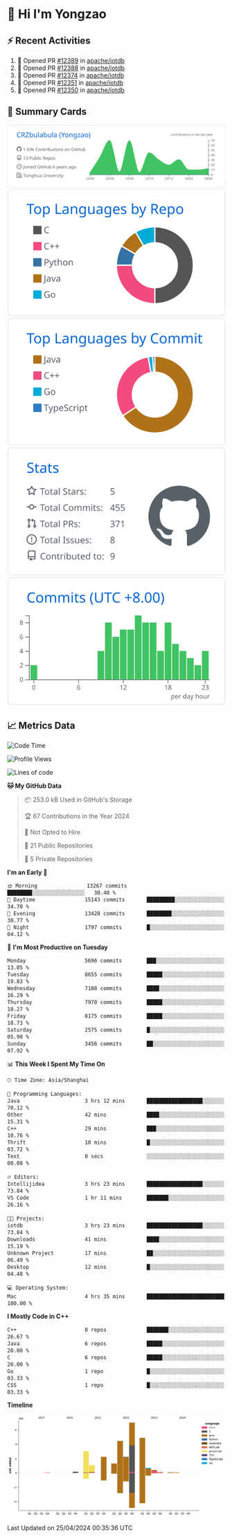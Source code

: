 # 👋 Hi I'm Yongzao

## ⚡ Recent Activities
<!--START_SECTION:activity-->
1. 💪 Opened PR [#12389](https://github.com/apache/iotdb/pull/12389) in [apache/iotdb](https://github.com/apache/iotdb)
2. 💪 Opened PR [#12388](https://github.com/apache/iotdb/pull/12388) in [apache/iotdb](https://github.com/apache/iotdb)
3. 💪 Opened PR [#12374](https://github.com/apache/iotdb/pull/12374) in [apache/iotdb](https://github.com/apache/iotdb)
4. 💪 Opened PR [#12351](https://github.com/apache/iotdb/pull/12351) in [apache/iotdb](https://github.com/apache/iotdb)
5. 💪 Opened PR [#12350](https://github.com/apache/iotdb/pull/12350) in [apache/iotdb](https://github.com/apache/iotdb)
<!--END_SECTION:activity-->

## 🎑 Summary Cards

[![](https://raw.githubusercontent.com/CRZbulabula/CRZbulabula/main/profile-summary-card-output/github/0-profile-details.svg)](https://github.com/vn7n24fzkq/github-profile-summary-cards)
[![](https://raw.githubusercontent.com/CRZbulabula/CRZbulabula/main/profile-summary-card-output/github/1-repos-per-language.svg)](https://github.com/vn7n24fzkq/github-profile-summary-cards) [![](https://raw.githubusercontent.com/CRZbulabula/CRZbulabula/main/profile-summary-card-output/github/2-most-commit-language.svg)](https://github.com/vn7n24fzkq/github-profile-summary-cards)
[![](https://raw.githubusercontent.com/CRZbulabula/CRZbulabula/main/profile-summary-card-output/github/3-stats.svg)](https://github.com/vn7n24fzkq/github-profile-summary-cards) [![](https://raw.githubusercontent.com/CRZbulabula/CRZbulabula/main/profile-summary-card-output/github/4-productive-time.svg)](https://github.com/vn7n24fzkq/github-profile-summary-cards)

## 📈 Metrics Data

<!--START_SECTION:waka-->
![Code Time](http://img.shields.io/badge/Code%20Time-633%20hrs%2031%20mins-blue)

![Profile Views](http://img.shields.io/badge/Profile%20Views-0-blue)

![Lines of code](https://img.shields.io/badge/From%20Hello%20World%20I%27ve%20Written-27.6%20million%20lines%20of%20code-blue)

**🐱 My GitHub Data** 

> 📦 253.0 kB Used in GitHub's Storage 
 > 
> 🏆 67 Contributions in the Year 2024
 > 
> 🚫 Not Opted to Hire
 > 
> 📜 21 Public Repositories 
 > 
> 🔑 5 Private Repositories 
 > 
**I'm an Early 🐤** 

```text
🌞 Morning                13267 commits       ████████░░░░░░░░░░░░░░░░░   30.40 % 
🌆 Daytime                15143 commits       █████████░░░░░░░░░░░░░░░░   34.70 % 
🌃 Evening                13428 commits       ████████░░░░░░░░░░░░░░░░░   30.77 % 
🌙 Night                  1797 commits        █░░░░░░░░░░░░░░░░░░░░░░░░   04.12 % 
```
📅 **I'm Most Productive on Tuesday** 

```text
Monday                   5696 commits        ███░░░░░░░░░░░░░░░░░░░░░░   13.05 % 
Tuesday                  8655 commits        █████░░░░░░░░░░░░░░░░░░░░   19.83 % 
Wednesday                7108 commits        ████░░░░░░░░░░░░░░░░░░░░░   16.29 % 
Thursday                 7970 commits        █████░░░░░░░░░░░░░░░░░░░░   18.27 % 
Friday                   8175 commits        █████░░░░░░░░░░░░░░░░░░░░   18.73 % 
Saturday                 2575 commits        █░░░░░░░░░░░░░░░░░░░░░░░░   05.90 % 
Sunday                   3456 commits        ██░░░░░░░░░░░░░░░░░░░░░░░   07.92 % 
```


📊 **This Week I Spent My Time On** 

```text
🕑︎ Time Zone: Asia/Shanghai

💬 Programming Languages: 
Java                     3 hrs 12 mins       ██████████████████░░░░░░░   70.12 % 
Other                    42 mins             ████░░░░░░░░░░░░░░░░░░░░░   15.31 % 
C++                      29 mins             ███░░░░░░░░░░░░░░░░░░░░░░   10.76 % 
Thrift                   10 mins             █░░░░░░░░░░░░░░░░░░░░░░░░   03.72 % 
Text                     0 secs              ░░░░░░░░░░░░░░░░░░░░░░░░░   00.08 % 

🔥 Editors: 
Intellijidea             3 hrs 23 mins       ██████████████████░░░░░░░   73.84 % 
VS Code                  1 hr 11 mins        ███████░░░░░░░░░░░░░░░░░░   26.16 % 

🐱‍💻 Projects: 
iotdb                    3 hrs 23 mins       ██████████████████░░░░░░░   73.84 % 
Downloads                41 mins             ████░░░░░░░░░░░░░░░░░░░░░   15.19 % 
Unknown Project          17 mins             ██░░░░░░░░░░░░░░░░░░░░░░░   06.49 % 
Desktop                  12 mins             █░░░░░░░░░░░░░░░░░░░░░░░░   04.48 % 

💻 Operating System: 
Mac                      4 hrs 35 mins       █████████████████████████   100.00 % 
```

**I Mostly Code in C++** 

```text
C++                      8 repos             ███████░░░░░░░░░░░░░░░░░░   26.67 % 
Java                     6 repos             █████░░░░░░░░░░░░░░░░░░░░   20.00 % 
C                        6 repos             █████░░░░░░░░░░░░░░░░░░░░   20.00 % 
Go                       1 repo              █░░░░░░░░░░░░░░░░░░░░░░░░   03.33 % 
CSS                      1 repo              █░░░░░░░░░░░░░░░░░░░░░░░░   03.33 % 
```



**Timeline**

![Lines of Code chart](https://raw.githubusercontent.com/CRZbulabula/CRZbulabula/main/assets/bar_graph.png)


 Last Updated on 25/04/2024 00:35:36 UTC
<!--END_SECTION:waka-->

